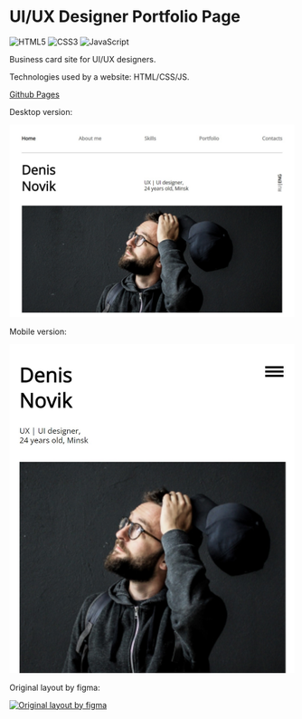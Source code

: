 # UI/UX Designer Portfolio Page #
![HTML5](https://img.shields.io/badge/html5-%23E34F26.svg?style=for-the-badge&logo=html5&logoColor=white) ![CSS3](https://img.shields.io/badge/css3-%231572B6.svg?style=for-the-badge&logo=css3&logoColor=white) ![JavaScript](https://img.shields.io/badge/javascript-%23323330.svg?style=for-the-badge&logo=javascript&logoColor=%23F7DF1E)

Business card site for UI/UX designers.

Technologies used by a website: HTML/CSS/JS.

[Github Pages](https://belskiy98.github.io/DNpage/)

Desktop version:

![Screenshot of the desktop version](./readme_img.jpg)

Mobile version:

![Screenshot of the mobile version](./readme__img-mob.jpg)

Original layout by figma: 

[![Original layout by figma](https://img.shields.io/badge/figma-%23F24E1E.svg?style=for-the-badge&logo=figma&logoColor=white)](https://www.figma.com/file/5D9pDuLtS042hzaoN69Kd7/Free--Landing--Page-Template?node-id=254%3A515&t=OcdC0kkJTSqg88wN-0)